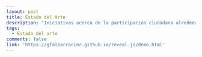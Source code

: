 ```yaml
---
layout: post
title: Estado del Arte
description: "Iniciativas acerca de la participación ciudadana alrededor del planeta"
tags:
  - Estado del arte
comments: false
link: 'https://gfalbarracinr.github.io/reveal.js/demo.html'
---
```

